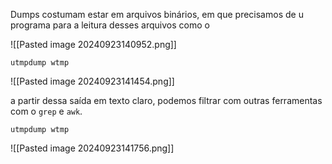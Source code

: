 Dumps costumam estar em arquivos binários, em que precisamos de u programa para a leitura desses arquivos como o 

![[Pasted image 20240923140952.png]]

```shell
utmpdump wtmp
```
![[Pasted image 20240923141454.png]]

a partir dessa saída em texto claro, podemos filtrar com outras ferramentas com o `grep` e `awk`.

```shell
utmpdump wtmp
```
![[Pasted image 20240923141756.png]]
































